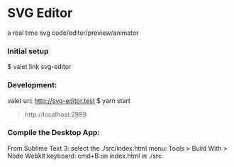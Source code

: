 # SVG Editor
a real time svg code/editor/preview/animator

### Initial setup
$ valet link svg-editor

### Development:
valet url: http://svg-editor.test
$ yarn start
> http://localhost:2999

### Compile the Desktop App:
From Sublime Text 3:
select the ./src/index.html
menu: Tools > Build With > Node Webkit
keyboard: cmd+B on index.html in ./src